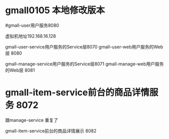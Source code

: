 # gmall0105 本地修改版本
#gmall-user用户服务8080

虚拟机地址192.168.16.128

gmall-user-service用户服务的Service层8070
gmall-user-web用户服务的Web层 8080

gmall-manage-service用户服务的Service层8071
gmall-manage-web用户服务的Web层 8081

# gmall-item-service前台的商品详情服务 8072
跟manage-service 重复了

gmall-item-service前台的商品详情展示 8082

